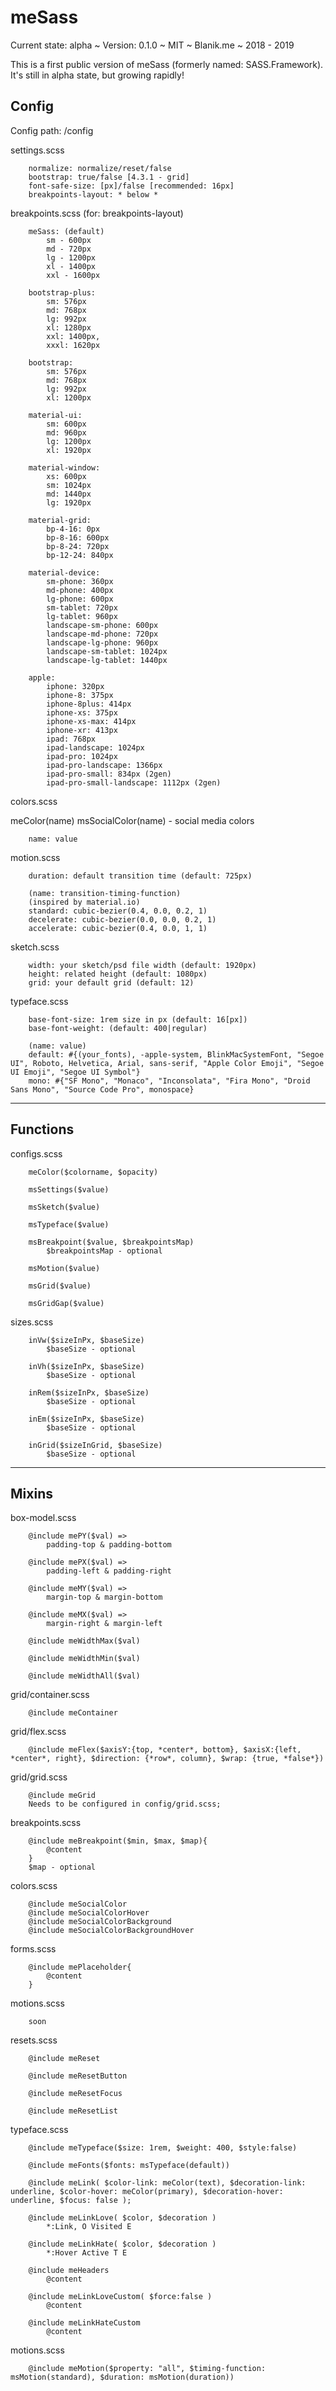 # meSass

Current state: alpha ~ Version: 0.1.0 ~ MIT ~ Blanik.me ~ 2018 - 2019

This is a first public version of meSass (formerly named: SASS.Framework).
It's still in alpha state, but growing rapidly!

## Config

Config path: /config

settings.scss

```
    normalize: normalize/reset/false
    bootstrap: true/false [4.3.1 - grid]
    font-safe-size: [px]/false [recommended: 16px]
    breakpoints-layout: * below *
```

breakpoints.scss (for: breakpoints-layout)

```
    meSass: (default)
        sm - 600px
        md - 720px
        lg - 1200px
        xl - 1400px
        xxl - 1600px

    bootstrap-plus:
        sm: 576px
        md: 768px
        lg: 992px
        xl: 1280px
        xxl: 1400px,
        xxxl: 1620px

    bootstrap:
        sm: 576px
        md: 768px
        lg: 992px
        xl: 1200px

    material-ui:
        sm: 600px
        md: 960px
        lg: 1200px
        xl: 1920px

    material-window:
        xs: 600px
        sm: 1024px
        md: 1440px
        lg: 1920px

    material-grid:
        bp-4-16: 0px
        bp-8-16: 600px
        bp-8-24: 720px
        bp-12-24: 840px

    material-device:
        sm-phone: 360px
        md-phone: 400px
        lg-phone: 600px
        sm-tablet: 720px
        lg-tablet: 960px
        landscape-sm-phone: 600px
        landscape-md-phone: 720px
        landscape-lg-phone: 960px
        landscape-sm-tablet: 1024px
        landscape-lg-tablet: 1440px

    apple:
        iphone: 320px
        iphone-8: 375px
        iphone-8plus: 414px
        iphone-xs: 375px
        iphone-xs-max: 414px
        iphone-xr: 413px
        ipad: 768px
        ipad-landscape: 1024px
        ipad-pro: 1024px
        ipad-pro-landscape: 1366px
        ipad-pro-small: 834px (2gen)
        ipad-pro-small-landscape: 1112px (2gen)
```

colors.scss

meColor(name)
msSocialColor(name) - social media colors

```
    name: value
```

motion.scss

```
    duration: default transition time (default: 725px)

    (name: transition-timing-function)
    (inspired by material.io)
    standard: cubic-bezier(0.4, 0.0, 0.2, 1)
    decelerate: cubic-bezier(0.0, 0.0, 0.2, 1)
    accelerate: cubic-bezier(0.4, 0.0, 1, 1)
```

sketch.scss

```
    width: your sketch/psd file width (default: 1920px)
    height: related height (default: 1080px)
    grid: your default grid (default: 12)
```

typeface.scss

```
    base-font-size: 1rem size in px (default: 16[px])
    base-font-weight: (default: 400|regular)

    (name: value)
    default: #{(your_fonts), -apple-system, BlinkMacSystemFont, "Segoe UI", Roboto, Helvetica, Arial, sans-serif, "Apple Color Emoji", "Segoe UI Emoji", "Segoe UI Symbol"}
    mono: #{"SF Mono", "Monaco", "Inconsolata", "Fira Mono", "Droid Sans Mono", "Source Code Pro", monospace}

```

---

## Functions

configs.scss

```
    meColor($colorname, $opacity)

    msSettings($value)

    msSketch($value)

    msTypeface($value)

    msBreakpoint($value, $breakpointsMap)
        $breakpointsMap - optional

    msMotion($value)

    msGrid($value)

    msGridGap($value)
```

sizes.scss

```
    inVw($sizeInPx, $baseSize)
        $baseSize - optional

    inVh($sizeInPx, $baseSize)
        $baseSize - optional

    inRem($sizeInPx, $baseSize)
        $baseSize - optional

    inEm($sizeInPx, $baseSize)
        $baseSize - optional

    inGrid($sizeInGrid, $baseSize)
        $baseSize - optional
```

---

## Mixins

box-model.scss

```
    @include mePY($val) =>
        padding-top & padding-bottom

    @include mePX($val) =>
        padding-left & padding-right

    @include meMY($val) =>
        margin-top & margin-bottom

    @include meMX($val) =>
        margin-right & margin-left

    @include meWidthMax($val)

    @include meWidthMin($val)

    @include meWidthAll($val)

```

grid/container.scss

```
    @include meContainer

```

grid/flex.scss

```
    @include meFlex($axisY:{top, *center*, bottom}, $axisX:{left, *center*, right}, $direction: {*row*, column}, $wrap: {true, *false*})

```

grid/grid.scss

```
    @include meGrid
    Needs to be configured in config/grid.scss;

```

breakpoints.scss

```
    @include meBreakpoint($min, $max, $map){
        @content
    }
    $map - optional
```

colors.scss

```
    @include meSocialColor
    @include meSocialColorHover
    @include meSocialColorBackground
    @include meSocialColorBackgroundHover
```

forms.scss

```
    @include mePlaceholder{
        @content
    }
```

motions.scss

```
    soon
```

resets.scss

```
    @include meReset

    @include meResetButton

    @include meResetFocus

    @include meResetList

```

typeface.scss

```
    @include meTypeface($size: 1rem, $weight: 400, $style:false)

    @include meFonts($fonts: msTypeface(default))

    @include meLink( $color-link: meColor(text), $decoration-link: underline, $color-hover: meColor(primary), $decoration-hover: underline, $focus: false );

    @include meLinkLove( $color, $decoration )
        *:Link, O Visited E

    @include meLinkHate( $color, $decoration )
        *:Hover Active T E

    @include meHeaders
        @content

    @include meLinkLoveCustom( $force:false )
        @content

    @include meLinkHateCustom
        @content
```

motions.scss

```
    @include meMotion($property: "all", $timing-function: msMotion(standard), $duration: msMotion(duration))
```
